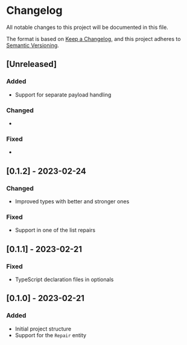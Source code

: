 # Changelog

All notable changes to this project will be documented in this file.

The format is based on [Keep a Changelog](https://keepachangelog.com/en/1.0.0/),
and this project adheres to [Semantic Versioning](https://semver.org/spec/v2.0.0.html).

## [Unreleased]

### Added

* Support for separate payload handling

### Changed

*

### Fixed

*

## [0.1.2] - 2023-02-24

### Changed

* Improved types with better and stronger ones

### Fixed

* Support in one of the list repairs

## [0.1.1] - 2023-02-21

### Fixed

* TypeScript declaration files in optionals

## [0.1.0] - 2023-02-21

### Added

* Initial project structure
* Support for the `Repair` entity
